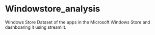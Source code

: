 # Windowstore_analysis
Windows Store Dataset of the apps in the Microsoft Windows Store and dashboaring it using streamlit.
